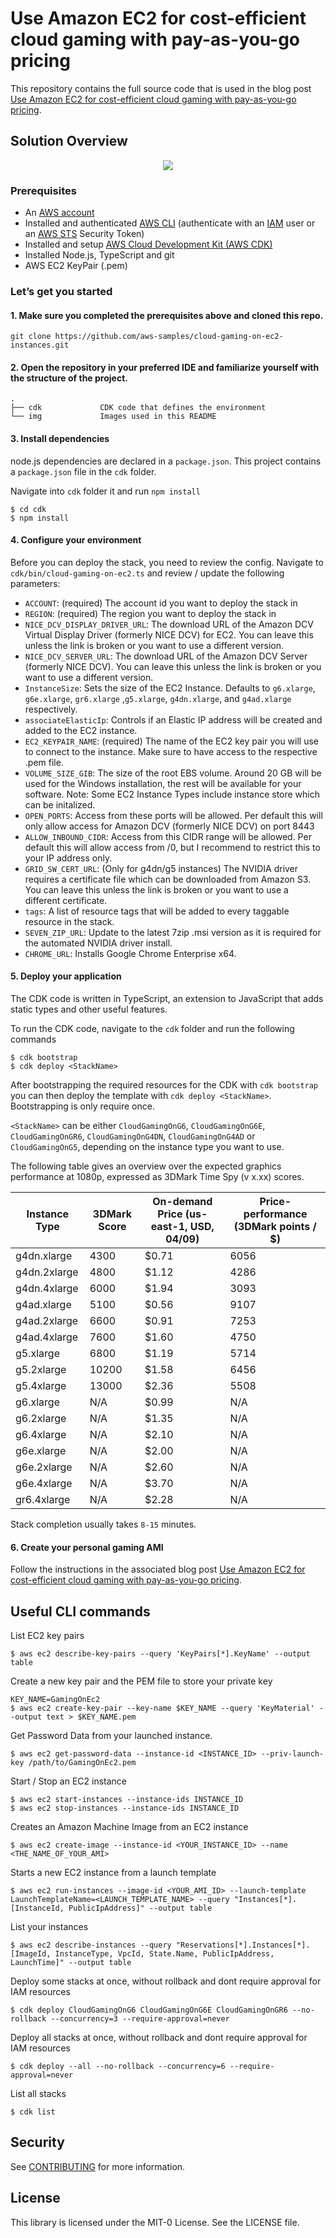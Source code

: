 # Use Amazon EC2 for cost-efficient cloud gaming with pay-as-you-go pricing

This repository contains the full source code that is used in the blog post [Use Amazon EC2 for cost-efficient cloud gaming with pay-as-you-go pricing](https://aws.amazon.com/blogs/compute/use-amazon-ec2-for-cost-efficient-cloud-gaming-with-pay-as-you-go-pricing/).

## Solution Overview
<p align="center">
  <img src="img/GraphicsOnG_architecture.png" />
</p>

### Prerequisites

- An [AWS account](https://signin.aws.amazon.com/signin?redirect_uri=https%3A%2F%2Fportal.aws.amazon.com%2Fbilling%2Fsignup%2Fresume&client_id=signup)
- Installed and authenticated [AWS CLI](https://docs.aws.amazon.com/en_pv/cli/latest/userguide/cli-chap-install.html) (authenticate with an [IAM](https://docs.aws.amazon.com/IAM/latest/UserGuide/getting-started.html) user or an [AWS STS](https://docs.aws.amazon.com/STS/latest/APIReference/Welcome.html) Security Token)
- Installed and setup [AWS Cloud Development Kit (AWS CDK)](https://docs.aws.amazon.com/cdk/latest/guide/getting_started.html)
- Installed Node.js, TypeScript and git
- AWS EC2 KeyPair (.pem)


### Let’s get you started

#### 1. Make sure you completed the prerequisites above and cloned this repo.

```
git clone https://github.com/aws-samples/cloud-gaming-on-ec2-instances.git 
```

#### 2. Open the repository in your preferred IDE and familiarize yourself with the structure of the project.

```
.
├── cdk             CDK code that defines the environment
└── img             Images used in this README
```


#### 3. Install dependencies

node.js dependencies are declared in a `package.json`. This project contains a `package.json` file in the `cdk` folder. 

Navigate into `cdk` folder it and run `npm install` 
```
$ cd cdk 
$ npm install
```


#### 4. Configure your environment

Before you can deploy the stack, you need to review the config. Navigate to `cdk/bin/cloud-gaming-on-ec2.ts` and review / update the following parameters:

- `ACCOUNT`: (required) The account id you want to deploy the stack in
- `REGION`: (required) The region you want to deploy the stack in
- `NICE_DCV_DISPLAY_DRIVER_URL`: The download URL of the Amazon DCV Virtual Display Driver (formerly NICE DCV) for EC2. You can leave this unless the link is broken or you want to use a different version.
- `NICE_DCV_SERVER_URL`: The download URL of the Amazon DCV Server (formerly NICE DCV). You can leave this unless the link is broken or you want to use a different version.
- `InstanceSize`: Sets the size of the EC2 Instance. Defaults to `g6.xlarge`, `g6e.xlarge`, `gr6.xlarge` ,`g5.xlarge`, `g4dn.xlarge`, and `g4ad.xlarge` respectively. 
- `associateElasticIp`: Controls if an Elastic IP address will be created and added to the EC2 instance.
- `EC2_KEYPAIR_NAME`: (required) The name of the EC2 key pair you will use to connect to the instance. Make sure to have access to the respective .pem file.
- `VOLUME_SIZE_GIB`: The size of the root EBS volume. Around 20 GB will be used for the Windows installation, the rest will be available for your software. Note: Some EC2 Instance Types include instance store which can be initalized. 
- `OPEN_PORTS`: Access from these ports will be allowed. Per default this will only allow access for Amazon DCV (formerly NICE DCV) on port 8443
- `ALLOW_INBOUND_CIDR`: Access from this CIDR range will be allowed. Per default this will allow access from /0, but I recommend to restrict this to your IP address only.
- `GRID_SW_CERT_URL`: (Only for g4dn/g5 instances) The NVIDIA driver requires a certificate file which can be downloaded from Amazon S3. You can leave this unless the link is broken or you want to use a different certificate.
- `tags`: A list of resource tags that will be added to every taggable resource in the stack.
- `SEVEN_ZIP_URL`: Update to the latest 7zip .msi version as it is required for the automated NVIDIA driver install. 
- `CHROME_URL`: Installs Google Chrome Enterprise x64.

#### 5. Deploy your application

The CDK code is written in TypeScript, an extension to JavaScript that adds static types and other useful features.

To run the CDK code, navigate to the `cdk` folder and run the following commands

```
$ cdk bootstrap
$ cdk deploy <StackName>
```

After bootstrapping the required resources for the CDK with `cdk bootstrap` you can then deploy the template with `cdk deploy <StackName>`. Bootstrapping is only require once.

`<StackName>` can be either `CloudGamingOnG6`, `CloudGamingOnG6E`, `CloudGamingOnGR6`, `CloudGamingOnG4DN`, `CloudGamingOnG4AD` or `CloudGamingOnG5`, depending on the instance type you want to use.

The following table gives an overview over the expected graphics performance at 1080p, expressed as 3DMark Time Spy (v x.xx) scores.

| Instance Type | 3DMark Score | On-demand Price (us-east-1, USD, 04/09) | Price-performance (3DMark points / $) |
|--------------|--------------|-----------------------------------------|---------------------------------------|
| g4dn.xlarge  | 4300         | $0.71                                   | 6056                                  |
| g4dn.2xlarge | 4800         | $1.12                                   | 4286                                  |
| g4dn.4xlarge | 6000         | $1.94                                   | 3093                                  |
| g4ad.xlarge  | 5100         | $0.56                                   | 9107                                  |
| g4ad.2xlarge | 6600         | $0.91                                   | 7253                                  |
| g4ad.4xlarge | 7600         | $1.60                                   | 4750                                  |
| g5.xlarge    | 6800         | $1.19                                   | 5714                                  |
| g5.2xlarge   | 10200        | $1.58                                   | 6456                                  |
| g5.4xlarge   | 13000        | $2.36                                   | 5508                                  |
| g6.xlarge    | N/A        | $0.99                                   | N/A                                  |
| g6.2xlarge   | N/A        | $1.35                                   | N/A                                  |
| g6.4xlarge   | N/A        | $2.10                                   | N/A                                  |
| g6e.xlarge   | N/A        | $2.00                                   | N/A                                  |
| g6e.2xlarge   | N/A        | $2.60                                   | N/A                                  |
| g6e.4xlarge   | N/A        | $3.70                                   | N/A                                  |
| gr6.4xlarge   | N/A        | $2.28                                   | N/A                                  |

Stack completion usually takes `8-15` minutes.

#### 6. Create your personal gaming AMI

Follow the instructions in the associated blog post [Use Amazon EC2 for cost-efficient cloud gaming with pay-as-you-go pricing](https://aws.amazon.com/blogs/compute/use-amazon-ec2-for-cost-efficient-cloud-gaming-with-pay-as-you-go-pricing/).

## Useful CLI commands

List EC2 key pairs

```
$ aws ec2 describe-key-pairs --query 'KeyPairs[*].KeyName' --output table
```
Create a new key pair and the PEM file to store your private key
```
KEY_NAME=GamingOnEc2
$ aws ec2 create-key-pair --key-name $KEY_NAME --query 'KeyMaterial' --output text > $KEY_NAME.pem
```
Get Password Data from your launched instance.
```
$ aws ec2 get-password-data --instance-id <INSTANCE_ID> --priv-launch-key /path/to/GamingOnEc2.pem
```
Start / Stop an EC2 instance
```
$ aws ec2 start-instances --instance-ids INSTANCE_ID
$ aws ec2 stop-instances --instance-ids INSTANCE_ID
```

Creates an Amazon Machine Image from an EC2 instance
```
$ aws ec2 create-image --instance-id <YOUR_INSTANCE_ID> --name <THE_NAME_OF_YOUR_AMI>
```

Starts a new EC2 instance from a launch template
```
$ aws ec2 run-instances --image-id <YOUR_AMI_ID> --launch-template LaunchTemplateName=<LAUNCH_TEMPLATE_NAME> --query "Instances[*].[InstanceId, PublicIpAddress]" --output table
```

List your instances
```
$ aws ec2 describe-instances --query "Reservations[*].Instances[*].[ImageId, InstanceType, VpcId, State.Name, PublicIpAddress, LaunchTime]" --output table
```
Deploy some stacks at once, without rollback and dont require approval for IAM resources
```
$ cdk deploy CloudGamingOnG6 CloudGamingOnG6E CloudGamingOnGR6 --no-rollback --concurrency=3 --require-approval=never
```
Deploy all stacks at once, without rollback and dont require approval for IAM resources
```
$ cdk deploy --all --no-rollback --concurrency=6 --require-approval=never
```
List all stacks
```
$ cdk list
```

## Security

See [CONTRIBUTING](CONTRIBUTING.md#security-issue-notifications) for more information.

## License

This library is licensed under the MIT-0 License. See the LICENSE file.
